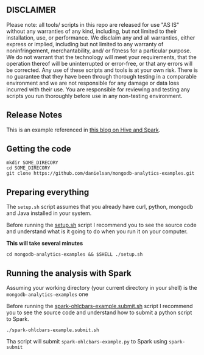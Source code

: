 
## DISCLAIMER

Please note: all tools/ scripts in this repo are released for use "AS IS" without any warranties of any kind, including, but not limited to their installation, use, or performance. We disclaim any and all warranties, either express or implied, including but not limited to any warranty of noninfringement, merchantability, and/ or fitness for a particular purpose. We do not warrant that the technology will meet your requirements, that the operation thereof will be uninterrupted or error-free, or that any errors will be corrected. Any use of these scripts and tools is at your own risk. There is no guarantee that they have been through thorough testing in a comparable environment and we are not responsible for any damage or data loss incurred with their use. You are responsible for reviewing and testing any scripts you run thoroughly before use in any non-testing environment.

## Release Notes

This is an example referenced in [this blog on Hive and Spark](https://www.mongodb.com/blog/post/using-mongodb-hadoop-spark-part-1-introduction-setup).

## Getting the code

    mkdir SOME_DIRECORY
    cd SOME_DIRECORY
    git clone https://github.com/danielsan/mongodb-analytics-examples.git

## Preparing everything
The `setup.sh` script assumes that you already have curl, python, mongodb and Java installed in your system.

Before running the [setup.sh](setup.sh) script I recommend you to see the source code and understand what is it going to do when you run it on your computer. 

**This will take several minutes**

    cd mongodb-analytics-examples && $SHELL ./setup.sh

## Running the analysis with Spark

Assuming your working directory (your current directory in your shell) is the `mongodb-analytics-examples` one

Before running the [spark-ohlcbars-example.submit.sh](spark-ohlcbars-example.submit.sh) script I recommend you to see the source code and understand how to submit a python script to Spark.

    ./spark-ohlcbars-example.submit.sh

Tha script will submit `spark-ohlcbars-example.py` to Spark using `spark-submit`
